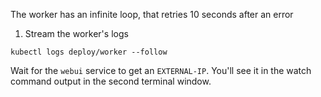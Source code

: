 The worker has an infinite loop, that retries 10 seconds after an error

1. Stream the worker's logs

```execute
kubectl logs deploy/worker --follow
```

Wait for the `webui` service to get an `EXTERNAL-IP`.  You'll see it in the watch command output in the second terminal window.
